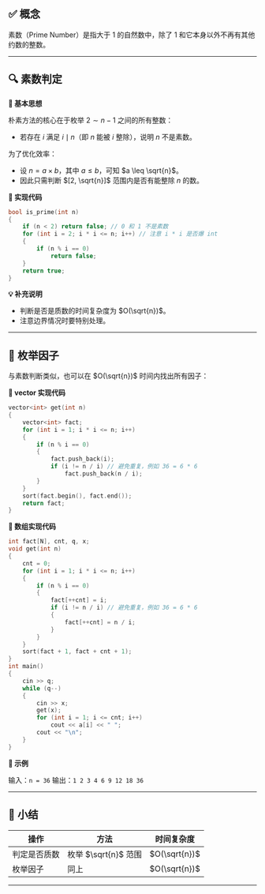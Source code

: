 
## ✅ 概念

素数（Prime Number）是指大于 $1$ 的自然数中，除了 $1$ 和它本身以外不再有其他约数的整数。

---

## 🔍 素数判定

**🔹 基本思想**

朴素方法的核心在于枚举 $2 \sim n-1$ 之间的所有整数：

* 若存在 $i$ 满足 $i \mid n$（即 $n$ 能被 $i$ 整除），说明 $n$ 不是素数。

为了优化效率：

* 设 $n = a \times b$，其中 $a \leq b$，可知 $a \leq \sqrt{n}$。
* 因此只需判断 $[2, \sqrt{n}]$ 范围内是否有能整除 $n$ 的数。

**🔹 实现代码**

```cpp
bool is_prime(int n) 
{
    if (n < 2) return false; // 0 和 1 不是素数
    for (int i = 2; i * i <= n; i++) // 注意 i * i 是否爆 int
    {
        if (n % i == 0)
            return false;
    }
    return true;
}
```

**💡 补充说明**

* 判断是否是质数的时间复杂度为 $O(\sqrt{n})$。
* 注意边界情况时要特别处理。

---

## 🔧 枚举因子

与素数判断类似，也可以在 $O(\sqrt{n})$ 时间内找出所有因子：

**🔹 vector 实现代码**

```cpp
vector<int> get(int n) 
{
    vector<int> fact;
    for (int i = 1; i * i <= n; i++) 
    {
        if (n % i == 0) 
        {
            fact.push_back(i);
            if (i != n / i) // 避免重复，例如 36 = 6 * 6
                fact.push_back(n / i);
        }
    }
    sort(fact.begin(), fact.end());
    return fact;
}
```

**🔹 数组实现代码**

```cpp
int fact[N], cnt, q, x;
void get(int n) 
{
	cnt = 0;
    for (int i = 1; i * i <= n; i++) 
    {
        if (n % i == 0) 
		{
            fact[++cnt] = i;
            if (i != n / i) // 避免重复，例如 36 = 6 * 6
            {
            	fact[++cnt] = n / i;
			}
        }
    }
    sort(fact + 1, fact + cnt + 1);
}
int main()
{
	cin >> q;
	while (q--)
	{
		cin >> x;
		get(x);
		for (int i = 1; i <= cnt; i++) 
			cout << a[i] << " ";
		cout << "\n";
	} 
}
```


**📌 示例**

输入：`n = 36`
输出：`1 2 3 4 6 9 12 18 36`

---

## 📘 小结

| 操作     | 方法                 | 时间复杂度           |
| ------ | ------------------ | --------------- |
| 判定是否质数 | 枚举 $\sqrt{n}$ 范围 | $O(\sqrt{n})$ |
| 枚举因子   | 同上                 | $O(\sqrt{n})$ |

---


